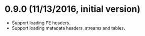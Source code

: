 # 0.9.0  (11/13/2016, initial version)
* Support loading PE headers.
* Support loading metadata headers, streams and tables.
